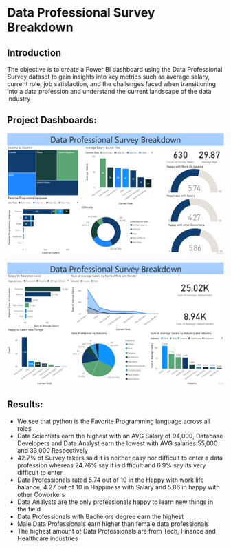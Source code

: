 # Data Professional Survey Breakdown

## Introduction

The objective is to create a Power BI dashboard using the Data Professional Survey dataset to gain insights into key metrics such as average salary, current role, job satisfaction, and the challenges faced when transitioning into a data profession and understand the current landscape of the data industry

## Project Dashboards:
![Dash_1](https://github.com/Rishi0581/Data_Professional_Survey/blob/edf009cb4988987c00226846eb691a535b86c5f4/Dash_1.PNG)

![Dash_2](https://github.com/Rishi0581/Data_Professional_Survey/blob/edf009cb4988987c00226846eb691a535b86c5f4/Dash_2.PNG)

## Results:

- We see that python is the Favorite Programming language across all roles
- Data Scientists earn the highest with an AVG Salary of 94,000, Database Developers and Data Analyst earn the lowest with AVG salaries 55,000 and 33,000 Respectively
- 42.7% of Survey takers said it is neither easy nor difficult to enter a data profession whereas 24.76% say it is difficult and 6.9% say its very difficult to enter
- Data Professionals rated 5.74 out of 10 in the Happy with work life balance, 4.27 out of 10 in Happiness with Salary and 5.86 in happy with other Coworkers
- Data Analysts are the only professionals happy to learn new things in the field
- Data Professionals with Bachelors degree earn the highest
- Male Data Professionals earn higher than female data professionals
- The highest amount of Data Professionals are from Tech, Finance and Healthcare industries

